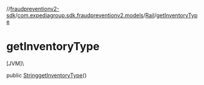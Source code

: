 //[fraudpreventionv2-sdk](../../../index.md)/[com.expediagroup.sdk.fraudpreventionv2.models](../index.md)/[Rail](index.md)/[getInventoryType](get-inventory-type.md)

# getInventoryType

[JVM]\

public [String](https://docs.oracle.com/javase/8/docs/api/java/lang/String.html)[getInventoryType](get-inventory-type.md)()
